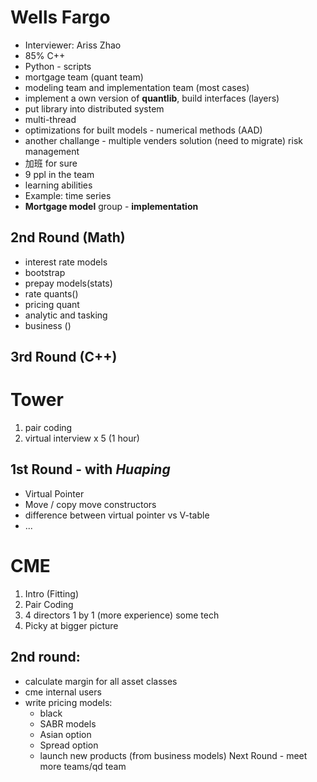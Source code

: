 # Wells Fargo

- Interviewer: Ariss Zhao
- 85% C++
- Python - scripts
- mortgage team (quant team)
- modeling team and implementation team (most cases)
- implement a own version of **quantlib**, build interfaces (layers)
- put library into distributed system
- multi-thread
- optimizations for built models - numerical methods (AAD)
- another challange - multiple venders solution (need to migrate) risk management
- 加班 for sure
- 9 ppl in the team
- learning abilities
- Example: time series
- **Mortgage model** group - **implementation**


## 2nd Round (Math)

- interest rate models
- bootstrap
- prepay models(stats)
- rate quants()
- pricing quant
- analytic and tasking
- business ()

## 3rd Round (C++)

# Tower

1. pair coding
2. virtual interview x 5 (1 hour)

## 1st Round - with *Huaping*

 - Virtual Pointer
 - Move / copy move constructors 
 - difference between virtual pointer vs V-table
 - ...


# CME

1. Intro (Fitting)
2. Pair Coding
3. 4 directors 1 by 1 (more experience) some tech
4. Picky at bigger picture

## 2nd round:
 - calculate margin for all asset classes
 - cme internal users
 - write pricing models:
   - black
   - SABR models
   - Asian option
   - Spread option
   - launch new products (from business models)
  Next Round - meet more teams/qd team 


  